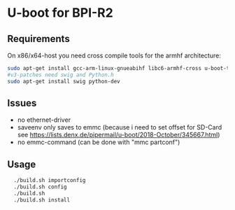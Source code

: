 # U-boot for BPI-R2

## Requirements

On x86/x64-host you need cross compile tools for the armhf architecture:
```sh
sudo apt-get install gcc-arm-linux-gnueabihf libc6-armhf-cross u-boot-tools make gcc
#v3-patches need swig and Python.h
sudo apt-get install swig python-dev
```

## Issues
- no ethernet-driver
- saveenv only saves to emmc (because i need to set offset for SD-Card see https://lists.denx.de/pipermail/u-boot/2018-October/345667.html)
- no emmc-command (can be done with "mmc partconf")

## Usage

```sh
  ./build.sh importconfig
  ./build.sh config
  ./build.sh
  ./build.sh install
```
